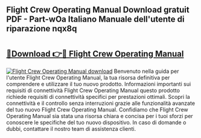 ## Flight Crew Operating Manual Download gratuit PDF - Part-wOa Italiano Manuale dell'utente di riparazione nqx8q

# <h2><a href="http://dfgagj.blite.top/?on=Flight+Crew+Operating+Manual">🔗Download 👉🔴 Flight Crew Operating Manual</a></h2>

[![Flight Crew Operating Manual download](https://i.imgur.com/lujVjoI.png)](http://dfgagj.blite.top/?on=Flight+Crew+Operating+Manual)
Benvenuto nella guida per l'utente Flight Crew Operating Manual, la tua risorsa definitiva per comprendere e utilizzare il tuo nuovo prodotto. Informazioni importanti sui requisiti di connettività Flight Crew Operating Manual questo prodotto richiede requisiti di connettività specifici per prestazioni ottimali. Scopri la connettività e il controllo senza interruzioni grazie alle funzionalità avanzate del tuo nuovo Flight Crew Operating Manual. Confidiamo che Flight Crew Operating Manual sia stata una risorsa chiara e concisa per i tuoi sforzi per conoscere le specifiche del tuo nuovo dispositivo. In caso di domande o dubbi, contattare il nostro team di assistenza clienti.
